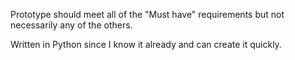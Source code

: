 Prototype should meet all of the "Must have" requirements but not necessarily any of the others. 

Written in Python since I know it already and can create it quickly.
